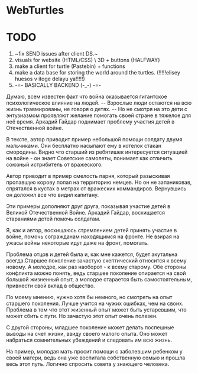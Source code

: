 # WebTurtles

# TODO
1. ~fix SEND issues after client DS.~
2. visuals for website (HTML/CSS) \ 3D + buttons {HALFWAY}
3. make a client for turtle (Pastebin) + functions
4. make a data base for storing the world around the turtles. (!!!!!elisey huesos v itoge delayu ya!!!!!)
5. -=- BASICALLY BACKEND  (-_-) -=-

Думаю, всем известен факт что война оказывается гигантское психологическое влияние на людей. -- Взрослые люди остаются на всю жизнь травмированы, не говоря о детях. -- Но не смотря на это дети с энтузиазмом проявляют желание помогать своей стране в тяжелое для неё время. Аркадий Гайдар поднимает проблему участия детей в Отечественной войне.

В тексте, автор приводит пример небольшой помощи солдату двумя мальчиками. Они бесплатно насыпают ему в котелок стакан смородины. Видно что старший из ребятишек интересуется ситуацией на войне - он знает Советские самолеты, понимает как отличить союзный истрибитель от вражеского.

Автор приводит в пример смелость парня, который разыскивая пропавшую корову попал на территорию немцев. Но он не запаниковав, спрятался в кустах в метрах от вражеских коммандиров. Вернувшись он доложил все что видил капитану. 

Эти примеры дополняют друг друга, показывая участие детей в Великой Отечественной Войне. Аркадий Гайдар, восхищается стараниями детей помочь солдатам.

Я, как и автор, восхищаюсь стремлением детей принять участие в войне, помочь согражданам находящимся на фронте. Не взирая на ужасы войны некоторые идут даже на фронт, помогать.

Проблема отцов и детей была и, как мне кажется, будет акутальна всегда.Старшее поколение зачастую скептический относится к всему новому. А молодое, как раз наоборот - к всему старому. Обе стороны конфликта можно понять, ведь старшее поколение опирается на свой большой жизненный опыт, а молодое старается быть самостоятельным, привнести свой вклад в общество.

По моему мнению, нужно хотя бы немного, но смотреть на опыт старшего поколения. Лучше учится на чужих ошибках, чем на своих. Проблема в том что этот жизенный опыт может быть устаревшим, что может сбить с пути. Но зачастую этот опыт очень полезен.

С другой стороны, младшее поколение может делать поспешные выводы на счет жизни, ввиду своего малого опыта. Оно может набраться сомнительных убеждений и следовать им всю жизнь. 

На пример, молодая мать просит помощи с заболевшим ребенком у своей матери, ведь она уже воспитала собственную семью и прошла весь этот путь. Логично спросить совета у знающего человека.
